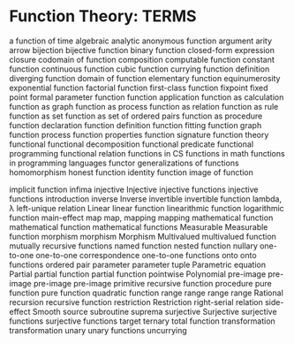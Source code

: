 # Function Theory: TERMS

a function of time
algebraic
analytic
anonymous function
argument
arity
arrow
bijection
bijective function
binary function
closed-form expression
closure
codomain of function
composition
computable function
constant function
continuous function
cubic function
currying
function definition
diverging function
domain of function
elementary function
equinumerosity
exponential function
factorial function
first-class function
fixpoint
fixed point
formal parameter
function
function application
function as calculation
function as graph
function as process
function as relation
function as rule
function as set
function as set of ordered pairs
function as procedure
function declaration
function definition
function fitting
function graph
function process
function properties
function signature
function theory
functional
functional decomposition
functional predicate
functional programming
functional relation
functions in CS
functions in math
functions in programming languages
functor
generalizations of functions
homomorphism
honest function
identity function
image of function

implicit function
infima
injective
Injective
injective functions
injective functions
introduction
inverse
Inverse
invertible
invertible function
lambda, λ
left-unique relation
Linear
linear function
linearithmic function
logarithmic function
main-effect
map
map, mapping
mapping
mathematical function
mathematical function
mathematical functions
Measurable
Measurable function
morphism
morphism
Morphism
Multivalued
multivalued function
mutually recursive functions
named function
nested function
nullary
one-to-one
one-to-one correspondence
one-to-one functions
onto
onto functions
ordered pair
parameter
parameter tuple
Parametric equation
Partial
partial function
partial function
pointwise
Polynomial
pre-image
pre-image
pre-image
pre-image
primitive recursive function
procedure
pure function
pure function
quadratic function
range
range
range
range
Rational
recursion
recursive function
restriction
Restriction
right-serial relation
side-effect
Smooth
source
subroutine
suprema
surjective
Surjective
surjective functions
surjective functions
target
ternary
total function
transformation
transformation
unary
unary functions
uncurrying
